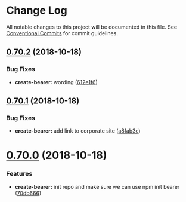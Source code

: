# Change Log

All notable changes to this project will be documented in this file.
See [Conventional Commits](https://conventionalcommits.org) for commit guidelines.

<a name="0.70.2"></a>
## [0.70.2](http://github.com/bearer/bearer/packages/create-bearer/compare/v0.70.1...v0.70.2) (2018-10-18)


### Bug Fixes

* **create-bearer:** wording ([612e1f6](http://github.com/bearer/bearer/packages/create-bearer/commit/612e1f6))





<a name="0.70.1"></a>
## [0.70.1](http://github.com/bearer/bearer/packages/create-bearer/compare/v0.70.0...v0.70.1) (2018-10-18)


### Bug Fixes

* **create-bearer:** add link to corporate site ([a8fab3c](http://github.com/bearer/bearer/packages/create-bearer/commit/a8fab3c))





<a name="0.70.0"></a>
# [0.70.0](http://github.com/bearer/bearer/packages/create-bearer/compare/v0.69.0...v0.70.0) (2018-10-18)


### Features

* **create-bearer:** init repo and make sure we can use npm init bearer ([70db666](http://github.com/bearer/bearer/packages/create-bearer/commit/70db666))
